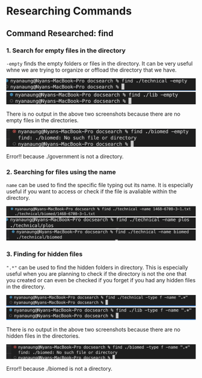 # Researching Commands

## Command Researched: find

### 1. Search for empty files in the directory
`-empty` finds the empty folders or files in the directory. It can be very useful whne we are trying to organize or offload the directory that we have. 

![techinical-empty](technical-empty.png)
![lib-empty](lib-empty.png)

There is no output in the above two screenshots because there are no empty files in the directories.

![biomed-empty](biomed-empty.png)

Error!! because ./government is not a directory. 


### 2. Searching for files using the name
`name` can be used to find the specific file typing out its name. It is especially useful if you want to access or check if the file is avaliable within the directory. 

![name-txt](name-txt.png)
![name-plos](name-plos.png)
![name-biomed](name-biomed.png)



### 3. Finding for hidden files
`".*"` can be used to find the hidden folders in directory. This is especially useful when you are planning to check if the directory is not the one that you created or can even be checked if you forget if you had any hidden files in the directory. 

![hidden-technical](hidden-technical.png)
![hidden-lib](hidden-lib.png)

There is no output in the above two screenshots because there are no hidden files in the directories.

![hidden-biomed](hidden-biomed.png)

Error!! because ./biomed is not a directory. 
